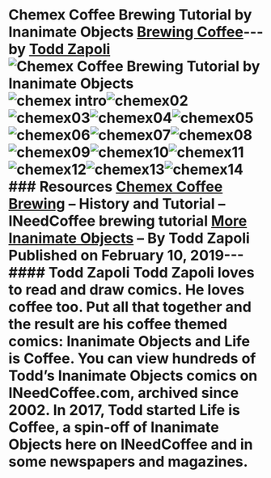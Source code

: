# Chemex Coffee Brewing Tutorial by Inanimate Objects [Brewing Coffee](https://ineedcoffee.com/section/brewing-coffee/)---by [Todd Zapoli](https://ineedcoffee.com/by/todd-zapoli/)![Chemex Coffee Brewing Tutorial by Inanimate Objects](https://ineedcoffee.com/images/posts/chemex-coffee-brewing-tutorial-by-inanimate-objects/Chemex-Coffee-Brewing-Tutorial.jpg)![chemex intro](https://ineedcoffee.com/assets/chemex011.ynHbnceB_Z1qXyBF.webp)![chemex02](https://ineedcoffee.com/assets/chemex021.CK0-WBxZ_1RMlST.webp)![chemex03](https://ineedcoffee.com/assets/chemex031.X1snozm9_ZWHJbx.webp)![chemex04](https://ineedcoffee.com/assets/chemex041.CZ_RLbFZ_2ckTOd.webp)![chemex05](https://ineedcoffee.com/assets/chemex051.CqAd4sjE_N7vRY.webp)![chemex06](https://ineedcoffee.com/assets/chemex061.DkPBU-rd_ZndGKF.webp)![chemex07](https://ineedcoffee.com/assets/chemex071.DO5iL8Hc_ZgGjW6.webp)![chemex08](https://ineedcoffee.com/assets/chemex081.Bzzzqq68_12cK6f.webp)![chemex09](https://ineedcoffee.com/assets/chemex091.B_l2LAex_Z1iQPpF.webp)![chemex10](https://ineedcoffee.com/assets/chemex101.CfNm_A1n_ZHXB8x.webp)![chemex11](https://ineedcoffee.com/assets/chemex111.BtdSWvmi_Z2bBqLF.webp)![chemex12](https://ineedcoffee.com/assets/chemex121.CjVyUAJN_Zsx1hs.webp)![chemex13](https://ineedcoffee.com/assets/chemex131.BdcW8Xju_ZLiTNC.webp)![chemex14](https://ineedcoffee.com/assets/chemex141.CxPameIf_Z2MbTC.webp) ### Resources [Chemex Coffee Brewing](https://ineedcoffee.com/chemex-coffee-brewing-history-and-tutorial/) – History and Tutorial – INeedCoffee brewing tutorial [More Inanimate Objects](https://ineedcoffee.com/by/todd-zapoli/) – By Todd Zapoli Published on February 10, 2019--- #### Todd Zapoli Todd Zapoli loves to read and draw comics. He loves coffee too. Put all that together and the result are his coffee themed comics: Inanimate Objects and Life is Coffee. You can view hundreds of Todd’s Inanimate Objects comics on INeedCoffee.com, archived since 2002. In 2017, Todd started Life is Coffee, a spin-off of Inanimate Objects here on INeedCoffee and in some newspapers and magazines.